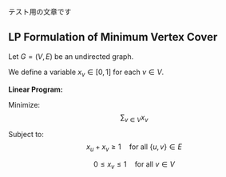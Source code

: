 テスト用の文章です

## LP Formulation of Minimum Vertex Cover

Let $G = (V, E)$ be an undirected graph.

We define a variable $x_v \in [0, 1]$ for each $v \in V$.

**Linear Program:**

Minimize:
$$
\sum_{v \in V} x_v
$$

Subject to:
$$
x_u + x_v \geq 1 \quad \text{for all } \{u, v\} \in E
$$

$$
0 \leq x_v \leq 1 \quad \text{for all } v \in V
$$